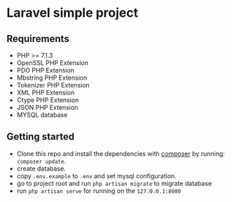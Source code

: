 # Laravel simple project

## Requirements

- PHP >= 7.1.3
- OpenSSL PHP Extension
- PDO PHP Extension
- Mbstring PHP Extension
- Tokenizer PHP Extension
- XML PHP Extension
- Ctype PHP Extension
- JSON PHP Extension
- MYSQL database


## Getting started

- Clone this repo and install the dependencies with [composer](https://getcomposer.org/) by running: `composer update`.
- create database.
- copy `.env.example` to `.env` and set mysql configuration.
- go to project root and run `php artisan migrate` to migrate database
- run `php artisan serve` for running on the `127.0.0.1:8000`
